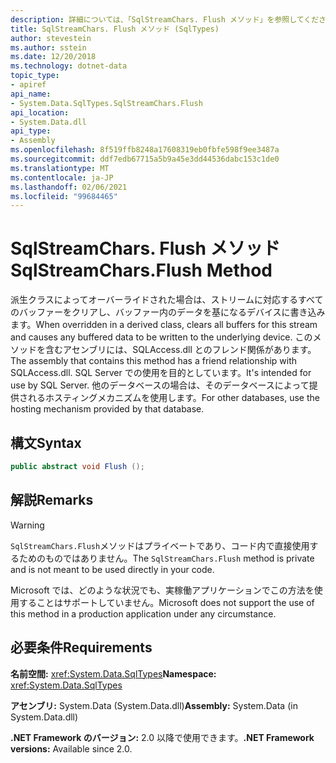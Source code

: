 ```yaml
---
description: 詳細については、「SqlStreamChars. Flush メソッド」を参照してください。
title: SqlStreamChars. Flush メソッド (SqlTypes)
author: stevestein
ms.author: sstein
ms.date: 12/20/2018
ms.technology: dotnet-data
topic_type:
- apiref
api_name:
- System.Data.SqlTypes.SqlStreamChars.Flush
api_location:
- System.Data.dll
api_type:
- Assembly
ms.openlocfilehash: 8f519ffb8248a17608319eb0fbfe598f9ee3487a
ms.sourcegitcommit: ddf7edb67715a5b9a45e3dd44536dabc153c1de0
ms.translationtype: MT
ms.contentlocale: ja-JP
ms.lasthandoff: 02/06/2021
ms.locfileid: "99684465"
---
```

# <a name="sqlstreamcharsflush-method"></a><span data-ttu-id="17c46-103">SqlStreamChars. Flush メソッド</span><span class="sxs-lookup"><span data-stu-id="17c46-103">SqlStreamChars.Flush Method</span></span>

<span data-ttu-id="17c46-104">派生クラスによってオーバーライドされた場合は、ストリームに対応するすべてのバッファーをクリアし、バッファー内のデータを基になるデバイスに書き込みます。</span><span class="sxs-lookup"><span data-stu-id="17c46-104">When overridden in a derived class, clears all buffers for this stream and causes any buffered data to be written to the underlying device.</span></span> <span data-ttu-id="17c46-105">このメソッドを含むアセンブリには、SQLAccess.dll とのフレンド関係があります。</span><span class="sxs-lookup"><span data-stu-id="17c46-105">The assembly that contains this method has a friend relationship with SQLAccess.dll.</span></span> <span data-ttu-id="17c46-106">SQL Server での使用を目的としています。</span><span class="sxs-lookup"><span data-stu-id="17c46-106">It's intended for use by SQL Server.</span></span> <span data-ttu-id="17c46-107">他のデータベースの場合は、そのデータベースによって提供されるホスティングメカニズムを使用します。</span><span class="sxs-lookup"><span data-stu-id="17c46-107">For other databases, use the hosting mechanism provided by that database.</span></span>

## <a name="syntax"></a><span data-ttu-id="17c46-108">構文</span><span class="sxs-lookup"><span data-stu-id="17c46-108">Syntax</span></span>

```csharp
public abstract void Flush ();
```

## <a name="remarks"></a><span data-ttu-id="17c46-109">解説</span><span class="sxs-lookup"><span data-stu-id="17c46-109">Remarks</span></span>

> [!WARNING]
> <span data-ttu-id="17c46-110">`SqlStreamChars.Flush`メソッドはプライベートであり、コード内で直接使用するためのものではありません。</span><span class="sxs-lookup"><span data-stu-id="17c46-110">The `SqlStreamChars.Flush` method is private and is not meant to be used directly in your code.</span></span>
>
> <span data-ttu-id="17c46-111">Microsoft では、どのような状況でも、実稼働アプリケーションでこの方法を使用することはサポートしていません。</span><span class="sxs-lookup"><span data-stu-id="17c46-111">Microsoft does not support the use of this method in a production application under any circumstance.</span></span>

## <a name="requirements"></a><span data-ttu-id="17c46-112">必要条件</span><span class="sxs-lookup"><span data-stu-id="17c46-112">Requirements</span></span>

<span data-ttu-id="17c46-113">**名前空間:** <xref:System.Data.SqlTypes></span><span class="sxs-lookup"><span data-stu-id="17c46-113">**Namespace:** <xref:System.Data.SqlTypes></span></span>

<span data-ttu-id="17c46-114">**アセンブリ:** System.Data (System.Data.dll)</span><span class="sxs-lookup"><span data-stu-id="17c46-114">**Assembly:** System.Data (in System.Data.dll)</span></span>

<span data-ttu-id="17c46-115">**.NET Framework のバージョン:** 2.0 以降で使用できます。</span><span class="sxs-lookup"><span data-stu-id="17c46-115">**.NET Framework versions:** Available since 2.0.</span></span>
